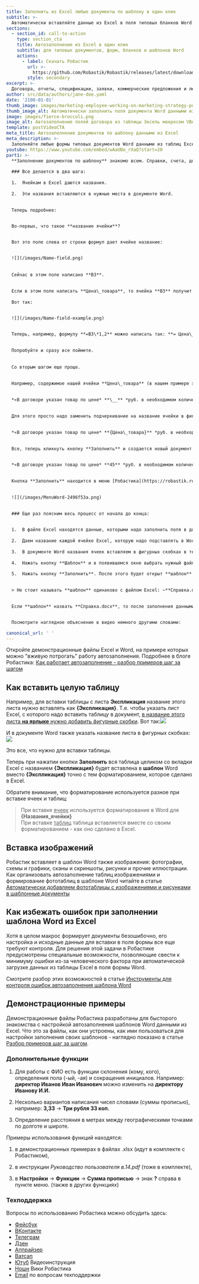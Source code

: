 ```yaml
---
title: Заполнить из Excel любые документы по шаблону в один клик
subtitle: >-
  Автоматически вставляйте данные из Excel в поля типовых бланков Word
sections:
  - section_id: call-to-action
    type: section_cta
    title: Автозаполнение из Excel в один клик
    subtitle: для типовых документов, форм, бланков и шаблонов Word
    actions:
      - label: Скачать Робастик
        url: >-
          https://github.com/Robastik/Robastik/releases/latest/download/Robastik.for.Excel.64-bit.zip
        style: secondary
excerpt: >-
  Договора, отчеты, спецификации, заявки, коммерческие предложения и любые формы документов .doc автоматически заполняйте по шаблону данными из таблиц Excel с помощью готового макроса VBA. Любые бланки в Word можно заполнять по образцу вставляя содержимое ячеек Excel без программирования вообще.
author: src/data/authors/jane-doe.yaml
date: '2100-01-01'
thumb_image: images/marketing-employee-working-on-marketing-strategy-purple.png
thumb_image_alt: Автоматически заполнить поля документа Word данными из Excel в надстройке VBA
image: images/fierce-broccoli.png
image_alt: Автозаполнение полей договора из таблицы Эксель макросом VBA
template: postVideoCTA
meta_title: Автозаполнение документов по шаблону данными из Excel
meta_description: >-
  Заполняйте любые формы типовых документов Word данными из таблиц Excel с помощью готового макроса VBA автоматически
youtube: https://www.youtube.com/embed/wAaUBo_rXaQ?start=20
part1: >-
  **Заполнение документов по шаблону** знакомо всем. Справки, счета, договора, декларации, отчеты и т.д. – сопровождают любой рабочий процесс. Если это часть вашей работы и вы заполняете документы данными из Excel, то вы попали куда нужно. 
  
  ### Все делается в два шага: 
  
  1.  Ячейкам в Excel даются названия. 
  
  2.  Эти названия вставляются в нужные места в документе Word.
  

  Теперь подробнее:

  
  Во-первых, что такое **название ячейки**?


  Вот это поле слева от строки формул дает ячейке название:


  ![](/images/Name-field.png)
  
  
  Сейчас в этом поле написано **В3**. 
  
  
  Если в этом поле написать **Цена\_товара**, то ячейка **В3** получит название **Цена\_товара**. 
  
  Вот так:


  ![](/images/Name-field-example.png)


  Теперь, например, формулу **=В3\*1,2** можно написать так: **= Цена\_товара\*1,2** и результат будет одинаковый. 
  
  
  Попробуйте и сразу все поймете. 
  
  
  Со вторым шагом еще проще. 

  
  Например, содержимое нашей ячейки **Цена\_товара** (в нашем примере это **45**) нужно вставить вместо подчеркивания в текст: 
  
  
  *«В договоре указан товар по цене* **\__** *руб. в необходимом количестве»*.

  
  Для этого просто надо заменить подчеркивание на название ячейки в фигурных скобках. Вот так:

  
  *«В договоре указан товар по цене* **{Цена\_товара}** *руб. в необходимом количестве»*.

  
  Все, теперь кликнуть кнопку **Заполнить** и создается новый документ Word с текстом:

  
  *«В договоре указан товар по цене* **45** *руб. в необходимом количестве»*.

  
  Кнопка **Заполнить** находится в меню [Робастика](https://robastik.ru/features-filling) на вкладке **Надстройки** в Excel:

  
  ![](/images/MenuWord-2496f53a.png)
  

  ### Еще раз поясним весь процесс от начала до конца:

  
  1.  В файле Excel находятся данные, которыми надо заполнить поля в документе Word.
  
  2.  Даем название каждой ячейке Excel, которую надо подставлять в Word.
  
  3.  В документе Word названия ячеек вставляем в фигурных скобках в те места, куда надо подставлять содержимое этих ячеек. Этот документ Word теперь будем называть **шаблоном**.
  
  4.  Нажать кнопку **Шаблон** и в появившемся окне выбрать нужный файл .docx, в котором вставлены названия ячеек в фигурных скобках.
  
  5.  Нажать кнопку **Заполнить**. После этого будет открыт **шаблон** и в него вместо фигурных скобок будут подставлены данные из Excel. Затем заполненный документ будет сохранен **с именем файла Excel** и в ту же папку, где находится этот файл Excel. Если файл Excel называется **Справка.xlsx**, то заполненный шаблон сохранится рядом с ним под именем **Справка.docx**.

  
  > Не стоит называть **шаблон** одинаково с файлом Excel: ~**Справка.docx** и **Справка.xlsx**~.

  
  Если **шаблон** назвать **Справка.docx**, то после заполнения данными из **Справка.xlsx** заполненный файл сохранится под тем же именем **Справка.docx** вместо **шаблона**, т.е. **шаблон** пропадет. В данном случае шаблон можно назвать **Шаблон справки.docx**.


  Посмотрите наглядное объяснение в видео немного другими словами:

canonical_url: ' '
---
```

  Откройте демонстрационные файлы Excel и Word, на примере которых можно "вживую потрогать" работу автозаполнения. Подробнее в блоге Робастика: [Как работает автозаполнение - разбор примеров шаг за шагом](/blog/demo-files-fill-template-word-excel-vba/)
  
  ## <a id="hole-table"></a> Как вставить целую таблицу

  Например, для вставки таблицы с листа **Экспликация** название этого листа нужно вставлять как **{Экспликация}**. Т.е. чтобы указать лист Excel, с которого надо вставить таблицу в документ, <u>в название этого листа **на ярлыке** нужно добавить фигурные скобки</u>. Вот так:![](/images/Table-check.png)

  И в документе Word также указать название листа в фигурных скобках:![](/images/Table-into-document.png)

  Это все, что нужно для вставки таблицы. 

  Теперь при нажатии кнопки **Заполнить** вся таблица целиком со вкладки Excel с названием **{Экспликация}** будет вставлена в **шаблон** Word вместо **{Экспликация}** точно с тем форматированием, которое сделано в Excel. 

  Обратите внимание, что форматирование используется разное при вставке ячеек и таблиц:
  >При вставке <u>ячеек</u> используется форматирование в Word для **{Названия_ячейки}**<br>При вставке <u>таблиц</u> таблица вставляется вместе со своим форматированием - как оно сделано в Excel.

  ## Вставка изображений

  Робастик вставляет в шаблон Word также изображения: фотографии, схемы и графики, сканы и скриншоты, рисунки и прочие иллюстрации. Как организовать автозаполнение таблиц изображениями и формирование фототаблиц в шаблоне Word читайте в статье [Автоматически добавляем фототаблицы с изображениями и рисунками в шаблонные документы](/blog/create-image-tables-word-merge-excel/)

  ## Как избежать ошибок при заполнении шаблона Word из Excel

  Хотя в целом макрос формирует документы безошибочно, его настройка и исходные данные для вставки в поля формы все еще требуют контроля. Для решения этой задачи в Робастике предусмотрены специальные возможности, позволяющие свести к минимуму ошибки из-за человеческого фактора при автоматической загрузке данных из таблицы Excel в поля формы Word.

  Смотрите разбор этих возможностей в статье [Инструменты для контроля ошибок автозаполнения шаблона Word](/blog/merge-word-excel-template-control-errors/)

  ## Демонстрационные примеры

  Демонстрационные файлы Робастика разработаны для бысторого знакомства с настройкой автозаполнения шаблонов Word данными из Excel. Что это за файлы, как они устроены, как ими пользоваться для настройки заполнения своих шаблонов - наглядно показано в статье [Разбор примеров шаг за шагом](/blog/demo-files-fill-template-word-excel-vba/).

  ### Дополнительные функции

  1.  Для работы с ФИО есть функции склонения (кому, кого), определения пола (-ый, -ая) и сокращения инициалов. Например: **директор Иванов Иван Иванович** можно изменить на **директору Иванову И.И.**

  2.  Несколько вариантов написания чисел словами (суммы прописью), например: **3,33** → **Три рубля 33 коп.**

  3.  Определение расстояния в метрах между географическими точками по долготе и широте.

  Примеры использования функций находятся: 

  1. в демонстрационных примерах в файлах .xlsx (идут в комплекте с Робастиком), 

  2. в инструкции *Руководство пользователя в.14.pdf* (тоже в комплекте), 

  3. в **Настройки** → **Функции** → **Сумма прописью** → знак **?** справа в пункте меню. (также в других функциях)

  ### Техподдержка

  Вопросы по использованию Робастика можно обсудить здесь:
  - [Фейсбук](https://www.facebook.com/groups/excelword/)
  - [ВКонтакте](https://vk.com/exceltoword)
  - [Телеграм](https://t.me/RobastikRu)
  - [Дзен](https://zen.yandex.ru/robastik)
  - [Аппрайзер](http://appraiser.ru/default.aspx?SectionId=32&g=posts&t=14905)
  - [Ватсап](https://wa.me/message/YRGCZNRS7UEAM1)
  - [Ютуб](https://youtu.be/wAaUBo_rXaQ) Видеоинструкция
  - [Ношн](https://wiggly-albatross-82f.notion.site/ebc43e94f3284cbab017c841b37ce881) Вики Робастика
  - [Email](mailto:tech@robastik.ru) по вопросам техподдержки
